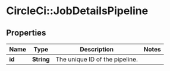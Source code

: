 # CircleCi::JobDetailsPipeline

## Properties
Name | Type | Description | Notes
------------ | ------------- | ------------- | -------------
**id** | **String** | The unique ID of the pipeline. | 

